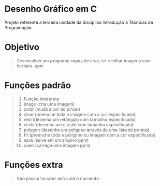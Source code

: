# Desenho Gráfico em C
Projeto referente a terceira unidade da disciplina Introdução à Técnicas de Programação

# Objetivo
> Desenvolver um programa capaz de criar, ler e editar imagens com formato .ppm

# Funções padrão
> 1. Função intérprete
> 2. image   (cria uma imagem)
> 3. color   (muda a cor do pincel)
> 4. clear   (preenche toda a imagem com a cor especificada)
> 5. rect    (desenha um retângulo com tamanho especificado)
> 6. circle  (desenha um círculo com tamanho especificado)
> 7. polygon (desenha um polígono através de uma lista de pontos)
> 8. fill    (preenche todo o polígono ou imagem com a cor especificada)
> 9. save    (salva em um arquivo ppm)
> 10. open    (carrega uma imagem ppm)

# Funções extra
> Não possui funções extra até o momento
